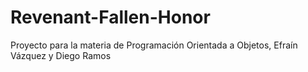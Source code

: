 # Revenant-Fallen-Honor
 Proyecto para la materia de Programación Orientada a Objetos, Efraín Vázquez y Diego Ramos
